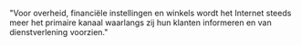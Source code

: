 &quot;Voor overheid, financiële instellingen en winkels wordt het Internet
steeds meer het primaire kanaal waarlangs zij hun klanten informeren en van
dienstverlening voorzien.&quot;
